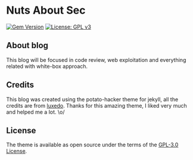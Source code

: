 #  Nuts About Sec
[![Gem Version](https://badge.fury.io/rb/jekyll-theme-potato-hacker.svg)](https://badge.fury.io/rb/jekyll-theme-potato-hacker)
[![License: GPL v3](https://img.shields.io/badge/License-GPLv3-blue.svg)](https://www.gnu.org/licenses/gpl-3.0)

## About blog
This blog will be focused in code review, web exploitation and everything related with white-box approach.


## Credits
This blog was created using the potato-hacker theme for jekyll, 
all the credits are from [luxedo](https://github.com/luxedo/jekyll-theme-potato-hacker).
Thanks for this amazing theme, I liked very much and helped me a lot. \o/


## License
The theme is available as open source under the terms of the [GPL-3.0 License](https://www.gnu.org/licenses/gpl-3.0.en.html).
